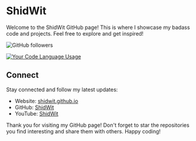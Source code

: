 # ShidWit

Welcome to the ShidWit GitHub page! This is where I showcase my badass code and projects. Feel free to explore and get inspired!

![GitHub followers](https://img.shields.io/github/followers/ShidWit?style=social)

[![Your Code Language Usage](https://github-readme-stats.vercel.app/api/top-langs/?username=ShidWit&layout=compact&hide_title=true&custom_title=My%20Code%20Language%20Usage)](https://github.com/ShidWit)

## Connect

Stay connected and follow my latest updates:

- Website: [shidwit.github.io](https://shidwit.github.io/)
- GitHub: [ShidWit](https://github.com/ShidWit)
- YouTube: [ShidWit](https://www.youtube.com/@ShidWit)



Thank you for visiting my GitHub page! Don't forget to star the repositories you find interesting and share them with others. Happy coding!
